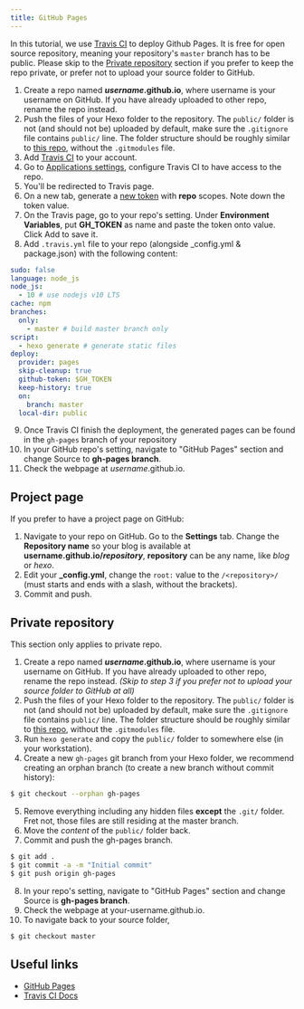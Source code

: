 ```yaml
---
title: GitHub Pages
---
```


In this tutorial, we use [Travis CI](https://travis-ci.com/) to deploy Github Pages. It is free for open source repository, meaning your repository's `master` branch has to be public. Please skip to the [Private repository](#Private-repository) section if you prefer to keep the repo private, or prefer not to upload your source folder to GitHub.

1. Create a repo named <b>*username*.github.io</b>, where username is your username on GitHub. If you have already uploaded to other repo, rename the repo instead.
2. Push the files of your Hexo folder to the repository. The `public/` folder is not (and should not be) uploaded by default, make sure the `.gitignore` file contains `public/` line. The folder structure should be roughly similar to [this repo](https://github.com/hexojs/hexo-starter), without the `.gitmodules` file.
3. Add [Travis CI](https://github.com/marketplace/travis-ci) to your account.
4. Go to [Applications settings](https://github.com/settings/installations), configure Travis CI to have access to the repo.
5. You'll be redirected to Travis page.
6. On a new tab, generate a [new token](https://github.com/settings/tokens) with **repo** scopes. Note down the token value.
7. On the Travis page, go to your repo's setting. Under **Environment Variables**, put **GH_TOKEN** as name and paste the token onto value. Click Add to save it.
8. Add `.travis.yml` file to your repo (alongside _config.yml & package.json) with the following content:
```yml
sudo: false
language: node_js
node_js:
  - 10 # use nodejs v10 LTS
cache: npm
branches:
  only:
    - master # build master branch only
script:
  - hexo generate # generate static files
deploy:
  provider: pages
  skip-cleanup: true
  github-token: $GH_TOKEN
  keep-history: true
  on:
    branch: master
  local-dir: public
```
9. Once Travis CI finish the deployment, the generated pages can be found in the `gh-pages` branch of your repository
10. In your GitHub repo's setting, navigate to "GitHub Pages" section and change Source to **gh-pages branch**.
11. Check the webpage at *username*.github.io.

## Project page

If you prefer to have a project page on GitHub:

1. Navigate to your repo on GitHub. Go to the **Settings** tab. Change the **Repository name** so your blog is available at <b>username.github.io/*repository*</b>,  **repository** can be any name, like *blog* or *hexo*.
2. Edit your **_config.yml**, change the `root:` value to the `/<repository>/` (must starts and ends with a slash, without the brackets).
3. Commit and push.

## Private repository

This section only applies to private repo.

1. Create a repo named <b>*username*.github.io</b>, where username is your username on GitHub. If you have already uploaded to other repo, rename the repo instead. _(Skip to step 3 if you prefer not to upload your source folder to GitHub at all)_
2. Push the files of your Hexo folder to the repository. The `public/` folder is not (and should not be) uploaded by default, make sure the `.gitignore` file contains `public/` line. The folder structure should be roughly similar to [this repo](https://github.com/hexojs/hexo-starter), without the `.gitmodules` file.
3. Run `hexo generate` and copy the `public/` folder to somewhere else (in your workstation).
4. Create a new `gh-pages` git branch from your Hexo folder, we recommend creating an orphan branch (to create a new branch without commit history):
``` bash
$ git checkout --orphan gh-pages
```
5. Remove everything including any hidden files **except** the `.git/` folder. Fret not, those files are still residing at the master branch.
6. Move the _content_ of the `public/` folder back.
7. Commit and push the gh-pages branch.
``` bash
$ git add .
$ git commit -a -m "Initial commit"
$ git push origin gh-pages
```
8. In your repo's setting, navigate to "GitHub Pages" section and change Source is **gh-pages branch**.
9. Check the webpage at your-username.github.io.
10. To navigate back to your source folder,
``` bash
$ git checkout master
```

## Useful links

- [GitHub Pages](https://help.github.com/categories/github-pages-basics/)
- [Travis CI Docs](https://docs.travis-ci.com/user/tutorial/)
